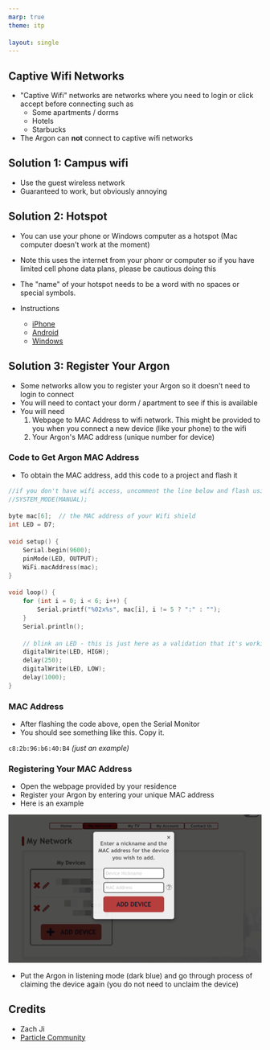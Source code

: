```yaml
---
marp: true
theme: itp
 
layout: single
---
```



## Captive Wifi Networks

- "Captive Wifi" networks are networks where you need to login or click accept before connecting such as
  - Some apartments / dorms
  - Hotels
  - Starbucks
- The Argon can **not** connect to captive wifi networks

## Solution 1: Campus wifi 

- Use the guest wireless network 
- Guaranteed to work, but obviously annoying

## Solution 2: Hotspot

- You can use your phone or Windows computer as a hotspot (Mac computer doesn't work at the moment)
- Note this uses the internet from your phonr or computer so if you have limited cell phone data plans, please be cautious doing this
- The "name" of your hotspot needs to be a word with no spaces or special symbols.

- Instructions
  - [iPhone](https://support.apple.com/en-us/HT204023)
  - [Android](https://support.google.com/android/answer/9059108?hl=en)
  - [Windows](https://support.microsoft.com/en-us/windows/use-your-windows-pc-as-a-mobile-hotspot-c89b0fad-72d5-41e8-f7ea-406ad9036b85)

## Solution 3: Register Your Argon

- Some networks allow you to register your Argon so it doesn't need to login to connect
- You will need to contact your dorm / apartment to see if this is available
- You will need
  1. Webpage to MAC Address to wifi network. This might be provided to you when you connect a new device (like your phone) to the wifi
  2. Your Argon's MAC address (unique number for device)

### Code to Get Argon MAC Address

- To obtain the MAC address, add this code to a project and flash it

```c++
//if you don't have wifi access, uncomment the line below and flash using "Flash Application (local)"
//SYSTEM_MODE(MANUAL);

byte mac[6];  // the MAC address of your Wifi shield
int LED = D7;

void setup() {
    Serial.begin(9600);
    pinMode(LED, OUTPUT);
    WiFi.macAddress(mac);
}

void loop() {
    for (int i = 0; i < 6; i++) {
        Serial.printf("%02x%s", mac[i], i != 5 ? ":" : "");
    }
    Serial.println();

    // blink an LED - this is just here as a validation that it's working...
    digitalWrite(LED, HIGH);
    delay(250);
    digitalWrite(LED, LOW);
    delay(1000);
}

```

### MAC Address

- After flashing the code above, open the Serial Monitor
- You should see something like this. Copy it.

`c8:2b:96:b6:40:B4` *(just an example)*

 

### Registering Your MAC Address

- Open the webpage provided by your residence
- Register your Argon by entering your unique MAC address
- Here is an example

![image-20220125190440788](captive_wifi.assets/add_mac.png)

- Put the Argon in listening mode (dark blue) and go through process of claiming the device again (you do not need to unclaim the device)

## Credits

- Zach Ji
- [Particle Community](https://community.particle.io/t/how-to-get-mac-address/1411/9)